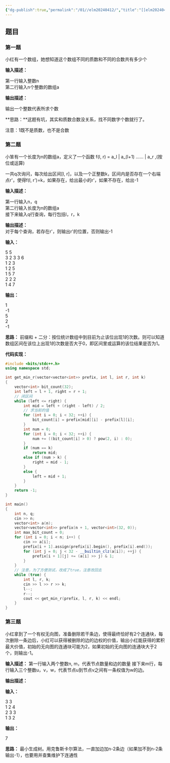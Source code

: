```yaml
---
{"dg-publish":true,"permalink":"/01//elm20240412/","title":"[[elm20240412]]","tags":["笔试","算法"]}
---
```





## 题目
### 第一题
小红有一个数组，她想知道这个数组不同的质数和不同的合数共有多少个

**输入描述：**

第一行输入整数n  
第二行输入n个整数的数组a

**输出描述：**

输出一个整数代表所求个数

**思路：**这题有坑，其实和质数合数没关系，找不同数字个数就行了。

注意：1既不是质数，也不是合数

### 第二题

小笨有一个长度为n的数组a，定义了一个函数 f(l, r) = a_l | a_(l+1) …… | a_r ,(按位或运算)

一共q次询问，每次给出区间[l, r]，以及一个正整数k，区间内是否存在一个右端点r'，使得f(l, r')=k，如果存在，给出最小的r'，如果不存在，给出-1

  

**输入描述：**

第一行输入n，q  
第二行输入长度为n的数组a  
接下来输入q行查询，每行包括l，r，k

**输出描述：**  
对于每个查询，若存在r'，则输出r'的位置，否则输出-1

**输入：**

5 5  
3 2 3 3 6    
1 2 3   
1 2 5  
1 5 7   
2 2 2  
1 4 7

**输出：**

1  
-1  
5  
2  
-1

**思路：** 前缀和 + 二分：按位统计数组中到目前为止该位出现1的次数。则可以知道数组区间在该位上出现1的次数是否大于0，即区间里或运算的该位结果是否为1。


**代码实现：**
```cpp
#include <bits/stdc++.h>
using namespace std;

int get_min_r(vector<vector<int>> prefix, int l, int r, int k)
{
    vector<int> bit_count(32);
    int left = l + 1, right = r + 1;
    // 闭区间
    while (left <= right) {
        int mid = left + (right - left) / 2;
        // 求当前的值
        for (int i = 0; i < 32; ++i) {
            bit_count[i] = prefix[mid][i] - prefix[l][i];
        }
        int num = 0;
        for (int i = 0; i < 32; ++i) {
            num += ((bit_count[i] > 0) ? pow(2, i) : 0);
        }
        if (num == k)
            return mid;
        else if (num > k) {
            right = mid - 1;
        }
        else {
            left = mid + 1;
        }
    }
    return -1;
}

int main()
{
    int n, q;
    cin >> n;
    vector<int> a(n);
    vector<vector<int>> prefix(n + 1, vector<int>(32, 0));
    int max_bit_count = 0;
    for (int i = 0; i < n; i++) {
        cin >> a[i];
        prefix[i + 1].assign(prefix[i].begin(), prefix[i].end());
        for (int j = 0; j < 32 - __builtin_clz(a[i]); ++j) {
            prefix[i + 1][j] += (a[i] >> j) & 1;
        }
    }
    // 注意，为了方便测试，改成了true，注意改回去
    while (true) {
        int l, r, k;
        cin >> l >> r >> k;
        l--;
        r--;
        cout << get_min_r(prefix, l, r, k) << endl;
    }
}
```
### 第三题

小红拿到了一个有权无向图，准备删除若干条边，使得最终恰好有2个连通块，每次删除一条边后，小红可以获得被删除的边的边权的价值，输出小红能获得的累积最大价值，初始的无向图的连通块可能为2，如果初始的无向图的连通块大于2个，则输出-1。

**输入描述：**
第一行输入两个整数n, m，代表节点数量和边的数量
接下来m行，每行输入三个整数u，v，w，代表节点u到节点v之间有一条权值为w的边。

**输出描述：**

**输入：**

3 3  
1 2 4  
2 3 3  
1 3 2  

**输出：**

7

**思路：** 最小生成树。用克鲁斯卡尔算法，一直加边加n-2条边（如果加不到n-2条输出-1），也要用并查集维护下连通性
